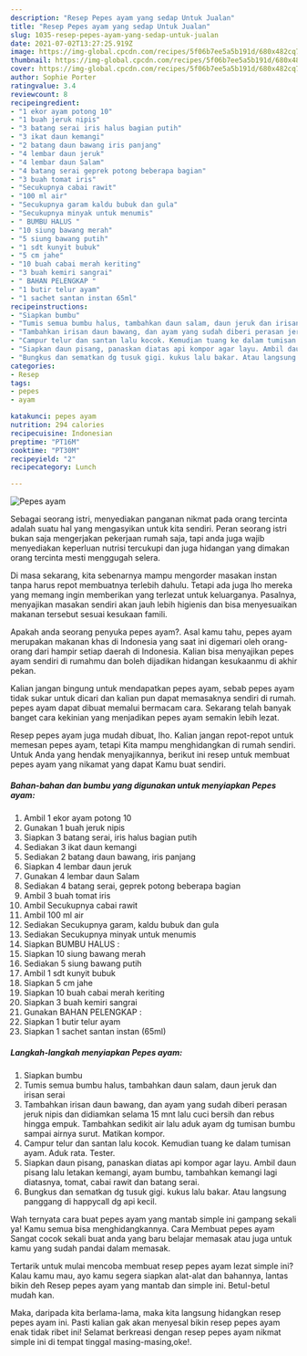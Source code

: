 ```yaml
---
description: "Resep Pepes ayam yang sedap Untuk Jualan"
title: "Resep Pepes ayam yang sedap Untuk Jualan"
slug: 1035-resep-pepes-ayam-yang-sedap-untuk-jualan
date: 2021-07-02T13:27:25.919Z
image: https://img-global.cpcdn.com/recipes/5f06b7ee5a5b191d/680x482cq70/pepes-ayam-foto-resep-utama.jpg
thumbnail: https://img-global.cpcdn.com/recipes/5f06b7ee5a5b191d/680x482cq70/pepes-ayam-foto-resep-utama.jpg
cover: https://img-global.cpcdn.com/recipes/5f06b7ee5a5b191d/680x482cq70/pepes-ayam-foto-resep-utama.jpg
author: Sophie Porter
ratingvalue: 3.4
reviewcount: 8
recipeingredient:
- "1 ekor ayam potong 10"
- "1 buah jeruk nipis"
- "3 batang serai iris halus bagian putih"
- "3 ikat daun kemangi"
- "2 batang daun bawang iris panjang"
- "4 lembar daun jeruk"
- "4 lembar daun Salam"
- "4 batang serai geprek potong beberapa bagian"
- "3 buah tomat iris"
- "Secukupnya cabai rawit"
- "100 ml air"
- "Secukupnya garam kaldu bubuk dan gula"
- "Secukupnya minyak untuk menumis"
- " BUMBU HALUS "
- "10 siung bawang merah"
- "5 siung bawang putih"
- "1 sdt kunyit bubuk"
- "5 cm jahe"
- "10 buah cabai merah keriting"
- "3 buah kemiri sangrai"
- " BAHAN PELENGKAP "
- "1 butir telur ayam"
- "1 sachet santan instan 65ml"
recipeinstructions:
- "Siapkan bumbu"
- "Tumis semua bumbu halus, tambahkan daun salam, daun jeruk dan irisan serai"
- "Tambahkan irisan daun bawang, dan ayam yang sudah diberi perasan jeruk nipis dan didiamkan selama 15 mnt lalu cuci bersih dan rebus hingga empuk. Tambahkan sedikit air lalu aduk ayam dg tumisan bumbu sampai airnya surut. Matikan kompor."
- "Campur telur dan santan lalu kocok. Kemudian tuang ke dalam tumisan ayam. Aduk rata. Tester."
- "Siapkan daun pisang, panaskan diatas api kompor agar layu. Ambil daun pisang lalu letakan kemangi, ayam bumbu, tambahkan kemangi lagi diatasnya, tomat, cabai rawit dan batang serai."
- "Bungkus dan sematkan dg tusuk gigi. kukus lalu bakar. Atau langsung panggang di happycall dg api kecil."
categories:
- Resep
tags:
- pepes
- ayam

katakunci: pepes ayam 
nutrition: 294 calories
recipecuisine: Indonesian
preptime: "PT16M"
cooktime: "PT30M"
recipeyield: "2"
recipecategory: Lunch

---
```



![Pepes ayam](https://img-global.cpcdn.com/recipes/5f06b7ee5a5b191d/680x482cq70/pepes-ayam-foto-resep-utama.jpg)

Sebagai seorang istri, menyediakan panganan nikmat pada orang tercinta adalah suatu hal yang mengasyikan untuk kita sendiri. Peran seorang istri bukan saja mengerjakan pekerjaan rumah saja, tapi anda juga wajib menyediakan keperluan nutrisi tercukupi dan juga hidangan yang dimakan orang tercinta mesti menggugah selera.

Di masa  sekarang, kita sebenarnya mampu mengorder masakan instan tanpa harus repot membuatnya terlebih dahulu. Tetapi ada juga lho mereka yang memang ingin memberikan yang terlezat untuk keluarganya. Pasalnya, menyajikan masakan sendiri akan jauh lebih higienis dan bisa menyesuaikan makanan tersebut sesuai kesukaan famili. 



Apakah anda seorang penyuka pepes ayam?. Asal kamu tahu, pepes ayam merupakan makanan khas di Indonesia yang saat ini digemari oleh orang-orang dari hampir setiap daerah di Indonesia. Kalian bisa menyajikan pepes ayam sendiri di rumahmu dan boleh dijadikan hidangan kesukaanmu di akhir pekan.

Kalian jangan bingung untuk mendapatkan pepes ayam, sebab pepes ayam tidak sukar untuk dicari dan kalian pun dapat memasaknya sendiri di rumah. pepes ayam dapat dibuat memalui bermacam cara. Sekarang telah banyak banget cara kekinian yang menjadikan pepes ayam semakin lebih lezat.

Resep pepes ayam juga mudah dibuat, lho. Kalian jangan repot-repot untuk memesan pepes ayam, tetapi Kita mampu menghidangkan di rumah sendiri. Untuk Anda yang hendak menyajikannya, berikut ini resep untuk membuat pepes ayam yang nikamat yang dapat Kamu buat sendiri.

<!--inarticleads1-->

##### Bahan-bahan dan bumbu yang digunakan untuk menyiapkan Pepes ayam:

1. Ambil 1 ekor ayam potong 10
1. Gunakan 1 buah jeruk nipis
1. Siapkan 3 batang serai, iris halus bagian putih
1. Sediakan 3 ikat daun kemangi
1. Sediakan 2 batang daun bawang, iris panjang
1. Siapkan 4 lembar daun jeruk
1. Gunakan 4 lembar daun Salam
1. Sediakan 4 batang serai, geprek potong beberapa bagian
1. Ambil 3 buah tomat iris
1. Ambil Secukupnya cabai rawit
1. Ambil 100 ml air
1. Sediakan Secukupnya garam, kaldu bubuk dan gula
1. Sediakan Secukupnya minyak untuk menumis
1. Siapkan  BUMBU HALUS :
1. Siapkan 10 siung bawang merah
1. Sediakan 5 siung bawang putih
1. Ambil 1 sdt kunyit bubuk
1. Siapkan 5 cm jahe
1. Siapkan 10 buah cabai merah keriting
1. Siapkan 3 buah kemiri sangrai
1. Gunakan  BAHAN PELENGKAP :
1. Siapkan 1 butir telur ayam
1. Siapkan 1 sachet santan instan (65ml)




<!--inarticleads2-->

##### Langkah-langkah menyiapkan Pepes ayam:

1. Siapkan bumbu
1. Tumis semua bumbu halus, tambahkan daun salam, daun jeruk dan irisan serai
1. Tambahkan irisan daun bawang, dan ayam yang sudah diberi perasan jeruk nipis dan didiamkan selama 15 mnt lalu cuci bersih dan rebus hingga empuk. Tambahkan sedikit air lalu aduk ayam dg tumisan bumbu sampai airnya surut. Matikan kompor.
1. Campur telur dan santan lalu kocok. Kemudian tuang ke dalam tumisan ayam. Aduk rata. Tester.
1. Siapkan daun pisang, panaskan diatas api kompor agar layu. Ambil daun pisang lalu letakan kemangi, ayam bumbu, tambahkan kemangi lagi diatasnya, tomat, cabai rawit dan batang serai.
1. Bungkus dan sematkan dg tusuk gigi. kukus lalu bakar. Atau langsung panggang di happycall dg api kecil.




Wah ternyata cara buat pepes ayam yang mantab simple ini gampang sekali ya! Kamu semua bisa menghidangkannya. Cara Membuat pepes ayam Sangat cocok sekali buat anda yang baru belajar memasak atau juga untuk kamu yang sudah pandai dalam memasak.

Tertarik untuk mulai mencoba membuat resep pepes ayam lezat simple ini? Kalau kamu mau, ayo kamu segera siapkan alat-alat dan bahannya, lantas bikin deh Resep pepes ayam yang mantab dan simple ini. Betul-betul mudah kan. 

Maka, daripada kita berlama-lama, maka kita langsung hidangkan resep pepes ayam ini. Pasti kalian gak akan menyesal bikin resep pepes ayam enak tidak ribet ini! Selamat berkreasi dengan resep pepes ayam nikmat simple ini di tempat tinggal masing-masing,oke!.

